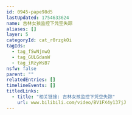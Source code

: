 ```yaml
---
id: 0945-pape98d5
lastUpdated: 1754633624
name: 吉林女孩监控下凭空失踪
aliases: []
layer: 5
categoryId: cat_r0rzgkOi
tagIds:
  - tag_fSwNjnwQ
  - tag_GULGdanW
  - tag_iRzyWsB7
nsfw: false
parent: ""
relatedEntries: []
timelineEvents: []
titledLinks:
  - title: "相关链接: 吉林女孩监控下凭空失踪"
    url: www.bilibili.com/video/BV1FX4y137jJ
---
```


